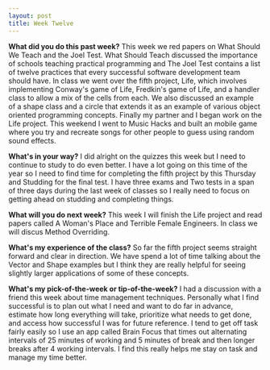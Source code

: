 ```yaml
---
layout: post
title: Week Twelve
---
```


<b>What did you do this past week?</b>
This week we red papers on What Should We Teach and the Joel Test. What Should Teach discussed the importance of schools teaching practical programming and The Joel Test contains a list of twelve practices that every successful software development team should have. In class we went over the fifth project, Life, which involves implementing Conway's game of Life, Fredkin's game of Life, and a handler class to allow a mix of the cells from each. We also discussed an example of a shape class and a circle that extends it as an example of various object oriented programming concepts. Finally my partner and I began work on the Life project. This weekend I went to Music Hacks and built an mobile game where you try and recreate songs for other people to guess using random sound effects.

<b>What's in your way?</b>
I did alright on the quizzes this week but I need to continue to study to do even better. I have a lot going on this time of the year so I need to find time for completing the fifth project by this Thursday and Studding for the final test. I have three exams and Two tests in a span of three days during the last week of classes so I really need to focus on getting ahead on studding and completing things.

<b>What will you do next week?</b>
This week I will finish the Life project and read papers called A Woman's Place and Terrible Female Engineers. In class we will discus Method Overriding.

<b>What's my experience of the class?</b>
So far the fifth project seems straight forward and clear in direction. We have spend a lot of time talking about the Vector and Shape examples but I think they are really helpful for seeing slightly larger applications of some of these concepts.

<b>What's my pick-of-the-week or tip-of-the-week?</b>
I had a discussion with a friend this week about time management techniques. Personally what I find successful is to plan out what I need and want to do far in advance, estimate how long everything will take, prioritize what needs to get done, and access how successful I was for future reference. I tend to get off task fairly easily so I use an app called Brain Focus that times out alternating intervals of 25 minutes of working and 5 minutes of break and then longer breaks after 4 working intervals. I find this really helps me stay on task and manage my time better.